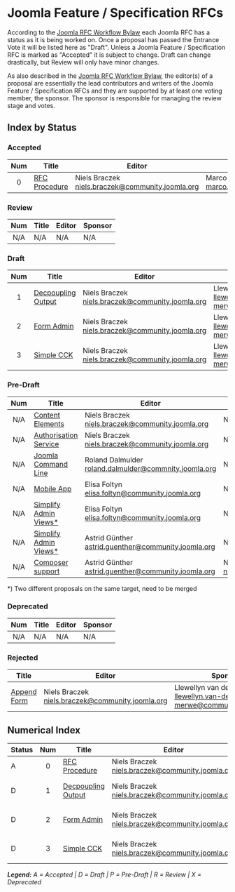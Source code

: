 # Joomla Feature / Specification RFCs

According to the [Joomla RFC Workflow Bylaw][workflow] each Joomla RFC has a
status as it is being worked on. Once a proposal has passed the Entrance Vote it
will be listed here as "Draft". Unless a Joomla Feature / Specification RFC is marked
as "Accepted" it is subject to change. Draft can change drastically, but Review will
only have minor changes.

As also described in the [Joomla RFC Workflow Bylaw][workflow], the editor(s) of a
proposal are essentially the lead contributors and writers of the Joomla Feature /
Specification RFCs and they are supported by at least one voting member, the sponsor.
The sponsor is responsible for managing the review stage and votes.

## Index by Status

### Accepted

| Num | Title                          | Editor                  | Sponsor           |
|:---:|--------------------------------|-------------------------|-------------------|
| 0 | [RFC Procedure][rfc-procedure] | Niels Braczek <niels.braczek@community.joomla.org> | Marco Dings <marco.dings@community.joomla.org> |

### Review

| Num | Title                          | Editor                  | Sponsor           |
|:---:|--------------------------------|-------------------------|-------------------|
| N/A | N/A                            | N/A                     | N/A               |

### Draft

| Num | Title                                   | Editor                                              | Sponsor                                                                |
|:---:|-----------------------------------------|-----------------------------------------------------|------------------------------------------------------------------------|
|  1  | [Decpoupling Output][decoupling-output] | Niels Braczek <niels.braczek@community.joomla.org>  | Llewellyn van der Merwe <llewellyn.van-der-merwe@community.joomla.org> |
|  2  | [Form Admin][form-admin]                | Niels Braczek <niels.braczek@community.joomla.org>  | Llewellyn van der Merwe <llewellyn.van-der-merwe@community.joomla.org> |
|  3  | [Simple CCK][simple-cck]                | Niels Braczek <niels.braczek@community.joomla.org>  | Llewellyn van der Merwe <llewellyn.van-der-merwe@community.joomla.org> |

### Pre-Draft

| Num | Title                          | Editor                           | Sponsor           |
|:---:|--------------------------------|----------------------------------|-------------------|
| N/A | [Content Elements][contentelements]  | Niels Braczek <niels.braczek@community.joomla.org> | N/A |
| N/A | [Authorisation Service][authorisation]  | Niels Braczek <niels.braczek@community.joomla.org> | N/A |
| N/A | [Joomla Command Line][joomla-cli]  | Roland Dalmulder <roland.dalmulder@commnity.joomla.org> | N/A |
| N/A | [Mobile App][mobile-app]  | Elisa Foltyn <elisa.foltyn@community.joomla.org> | N/A |
| N/A | [Simplify Admin Views*][simplify-admin]  | Elisa Foltyn <elisa.foltyn@community.joomla.org> | N/A |
| N/A | [Simplify Admin Views*][simplify-admin2]  | Astrid Günther <astrid.guenther@community.joomla.org> | N/A |
| N/A | [Composer support][composer]  | Astrid Günther <astrid.guenther@community.joomla.org> | Niels Braczek <niels.braczek@community.joomla.org> |

*) Two different proposals on the same target, need to be merged 

### Deprecated

| Num | Title                          | Editor                  | Sponsor           |
|:---:|--------------------------------|-------------------------|-------------------|
| N/A | N/A                            | N/A                     | N/A               |

### Rejected

| Title                       | Editor                  | Sponsor           |
|-----------------------------|-------------------------|-------------------|
| [Append Form][append-form] | Niels Braczek <niels.braczek@community.joomla.org>  | Llewellyn van der Merwe <llewellyn.van-der-merwe@community.joomla.org> |

## Numerical Index

| Status | Num | Title                                   | Editor                                             | Sponsor           |
|--------|:---:|-----------------------------------------|----------------------------------------------------|-------------------|
| A      |  0  | [RFC Procedure][rfc-procedure]          | Niels Braczek <niels.braczek@community.joomla.org> | Marco Dings <marco.dings@community.joomla.org> |
| D      |  1  | [Decpoupling Output](decoupling-output) | Niels Braczek <niels.braczek@community.joomla.org> | Llewellyn van der Merwe <llewellyn.van-der-merwe@community.joomla.org> |
| D      |  2  | [Form Admin](form-admin)                | Niels Braczek <niels.braczek@community.joomla.org> | Llewellyn van der Merwe <llewellyn.van-der-merwe@community.joomla.org> |
| D      |  3  | [Simple CCK](simple-cck)                | Niels Braczek <niels.braczek@community.joomla.org> | Llewellyn van der Merwe <llewellyn.van-der-merwe@community.joomla.org> |

_**Legend:** A = Accepted | D = Draft | P = Pre-Draft | R = Review | X = Deprecated_

[workflow]: bylaws/workflow.md
[contentelements]: https://github.com/joomla/rfc/tree/master/proposed
[authorisation]: https://github.com/joomla/rfc/pull/2
[joomla-cli]: https://github.com/joomla/rfc/pull/4
[mobile-app]: https://github.com/joomla/rfc/pull/5
[simplify-admin]: https://github.com/joomla/rfc/pull/6
[simplify-admin2]: https://github.com/joomla/rfc/pull/7
[composer]: https://github.com/joomla/rfc/pull/8
[rfc-procedure]: https://github.com/joomla/rfc/blob/master/accepted/RFC-0-rfc-meta.md
[decoupling-output]: https://github.com/joomla/rfc/pull/36
[form-admin]: https://github.com/joomla/rfc/pull/31
[simple-cck]: https://github.com/joomla/rfc/pull/26
[append-form]: https://github.com/joomla/rfc/pull/18
